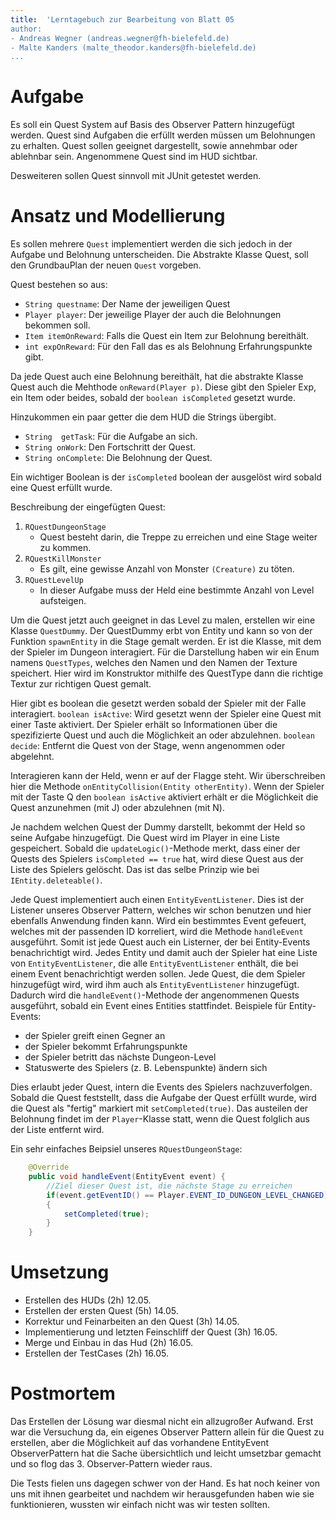 ```yaml
---
title:  'Lerntagebuch zur Bearbeitung von Blatt 05
author:
- Andreas Wegner (andreas.wegner@fh-bielefeld.de)
- Malte Kanders (malte_theodor.kanders@fh-bielefeld.de)
...
```


<!--
Führen Sie zu jedem Aufgabenblatt und zum Projekt (Stationen 3-9) ein
Lerntagebuch in Ihrem Team. Kopieren Sie dazu diese Vorlage und füllen
Sie den Kopf entsprechend aus.

Im Lerntagebuch sollen Sie Ihr Vorgehen bei der Bearbeitung des jeweiligen
Aufgabenblattes vom ersten Schritt bis zur Abgabe der Lösung dokumentieren,
d.h. wie sind Sie die gestellte Aufgabe angegangen (und warum), was war
Ihr Plan und auf welche Probleme sind Sie bei der Umsetzung gestoßen und
wie haben Sie diese Probleme gelöst. Beachten Sie die vorgegebene Struktur.
Für jede Abgabe sollte ungefähr eine DIN-A4-Seite Text erstellt werden,
d.h. ca. 400 Wörter umfassen. Wer das Lerntagebuch nur ungenügend führt
oder es gar nicht mit abgibt, bekommt für die betreffende Abgabe 0 Punkte.

Checken Sie das Lerntagebuch mit in Ihr Projekt/Git-Repo ein.

Schreiben Sie den Text mit [Markdown](https://pandoc.org/MANUAL.html#pandocs-markdown).

Geben Sie das Lerntagebuch stets mit ab. Achtung: Wenn Sie Abbildungen
einbetten (etwa UML-Diagramme), denken Sie daran, diese auch abzugeben!

Beachten Sie auch die Hinweise im [Orga "Bewertung der Aufgaben"](pm_orga.html#punkte)
sowie [Praktikumsblatt "Lerntagebuch"](pm_praktikum.html#lerntagebuch).
-->


# Aufgabe

<!--
Bitte hier die zu lösende Aufgabe kurz in eigenen Worten beschreiben.
-->

Es soll ein Quest System auf Basis des Observer Pattern hinzugefügt werden.
Quest sind Aufgaben die erfüllt werden müssen um Belohnungen zu erhalten.
Quest sollen geeignet dargestellt, sowie annehmbar oder ablehnbar sein.
Angenommene Quest sind im HUD sichtbar.

Desweiteren sollen Quest sinnvoll mit JUnit getestet werden.


# Ansatz und Modellierung

<!--
Bitte hier den Lösungsansatz kurz beschreiben:
-   Wie sollte die Aufgabe gelöst werden?
-   Welche Techniken wollten Sie einsetzen?
-   Wie sah Ihre Modellierung aus (UML-Diagramm)?
-   Worauf müssen Sie konkret achten?
-->

Es sollen mehrere `Quest` implementiert werden die sich jedoch in der Aufgabe und Belohnung unterscheiden.
Die Abstrakte Klasse Quest, soll den GrundbauPlan der neuen `Quest` vorgeben.

Quest bestehen so aus: 
- `String questname`: Der Name der jeweiligen Quest
- `Player player`: Der jeweilige Player der auch die Belohnungen bekommen soll.
- `Item itemOnReward`: Falls die Quest ein Item zur Belohnung bereithält.
- `int expOnReward`: Für den Fall das es als Belohnung Erfahrungspunkte gibt.

Da jede Quest auch eine Belohnung bereithält, hat die abstrakte Klasse Quest auch die Mehthode `onReward(Player p)`.
Diese gibt den Spieler Exp, ein Item oder beides, sobald der `boolean isCompleted` gesetzt wurde.

Hinzukommen ein paar getter die dem HUD die Strings übergibt.
-   `String  getTask`: Für die Aufgabe an sich.
-   `String onWork`: Den Fortschritt der Quest.
-   `String onComplete`: Die Belohnung der Quest.

Ein wichtiger Boolean is der `isCompleted` boolean der ausgelöst wird sobald eine Quest erfüllt wurde.


Beschreibung der eingefügten Quest:

1. `RQuestDungeonStage`
    -   Quest besteht darin, die Treppe zu erreichen und eine Stage weiter zu kommen.
2.  `RQuestKillMonster`
    -   Es gilt, eine gewisse Anzahl von Monster `(Creature)` zu töten.
3.  `RQuestLevelUp`
    -   In dieser Aufgabe muss der Held eine bestimmte Anzahl von Level aufsteigen.


Um die Quest jetzt auch geeignet in das Level zu malen, erstellen wir eine Klasse `QuestDummy`.
Der QuestDummy erbt von Entity und kann so von der Funktion
`spawnEntity` in die Stage gemalt werden.
Er ist die Klasse, mit dem der Spieler im Dungeon interagiert.
Für die Darstellung haben wir ein Enum namens `QuestTypes`,
welches den Namen und den Namen der Texture speichert.
Hier wird im Konstruktor mithilfe des QuestType dann die richtige Textur zur richtigen Quest gemalt.

Hier gibt es boolean die gesetzt werden sobald der Spieler mit der Falle interagiert.
`boolean isActive`: Wird gesetzt wenn der Spieler eine Quest mit einer Taste aktiviert. Der Spieler erhält so Informationen über die spezifizierte Quest und auch die Möglichkeit an oder abzulehnen.
`boolean decide`: Entfernt die Quest von der Stage, wenn angenommen oder abgelehnt.

Interagieren kann der Held, wenn er auf der Flagge steht.
Wir überschreiben hier die Methode `onEntityCollision(Entity otherEntity)`.
Wenn der Spieler mit der Taste Q den `boolean isActive` aktiviert erhält er die Möglichkeit die Quest anzunehmen (mit J) oder abzulehnen (mit N).

Je nachdem welchen Quest der Dummy darstellt, bekommt der Held so seine Aufgabe hinzugefügt.
Die Quest wird im Player in eine Liste gespeichert.
Sobald die `updateLogic()`-Methode merkt, dass einer der Quests des Spielers `isCompleted == true` hat, wird diese Quest aus der
Liste des Spielers gelöscht. Das ist das selbe Prinzip wie bei `IEntity.deleteable()`.

Jede Quest implementiert auch einen `EntityEventListener`.
Dies ist der Listener unseres Observer Pattern, welches wir schon benutzen und hier ebenfalls Anwendung finden kann.
Wird ein bestimmtes Event gefeuert, welches mit der passenden ID korreliert, wird die Methode `handleEvent` ausgeführt.
Somit ist jede Quest auch ein Listerner, der bei Entity-Events benachrichtigt wird.
Jedes Entity und damit auch der Spieler hat eine Liste von `EntityEventListener`, die alle `EntityEventListener` enthält,
die bei einem Event benachrichtigt werden sollen.
Jede Quest, die dem Spieler hinzugefügt wird, wird ihm auch als `EntityEventListener` hinzugefügt.
Dadurch wird die `handleEvent()`-Methode der angenommenen Quests ausgeführt, sobald ein Event eines Entities stattfindet.
Beispiele für Entity-Events:
- der Spieler greift einen Gegner an
- der Spieler bekommt Erfahrungspunkte
- der Spieler betritt das nächste Dungeon-Level
- Statuswerte des Spielers (z. B. Lebenspunkte) ändern sich

Dies erlaubt jeder Quest, intern die Events des Spielers nachzuverfolgen. Sobald die Quest feststellt, dass
die Aufgabe der Quest erfüllt wurde, wird die Quest als "fertig" markiert mit `setCompleted(true)`.
Das austeilen der Belohnung findet im der `Player`-Klasse statt, wenn die Quest folglich aus der Liste entfernt wird.

Ein sehr einfaches Beipsiel unseres `RQuestDungeonStage`:
```java
	@Override
	public void handleEvent(EntityEvent event) {
		//Ziel dieser Quest ist, die nächste Stage zu erreichen
		if(event.getEventID() == Player.EVENT_ID_DUNGEON_LEVEL_CHANGED)
		{
			setCompleted(true);
		}
	}
```



# Umsetzung

<!--
Bitte hier die Umsetzung der Lösung kurz beschreiben:
-   Was haben Sie gemacht,
-   an welchem Datum haben sie es gemacht,
-   wie lange hat es gedauert,
-   was war das Ergebnis?
-->

-	Erstellen des HUDs (2h) 12.05.
-   Erstellen der ersten Quest (5h) 14.05.
-   Korrektur und Feinarbeiten an den Quest (3h) 14.05.
-   Implementierung und letzten Feinschliff der Quest (3h) 16.05.
-   Merge und Einbau in das Hud (2h) 16.05.
-   Erstellen der TestCases (2h) 16.05.

# Postmortem

<!--
Bitte blicken Sie auf die Aufgabe, Ihren Lösungsansatz und die Umsetzung
kritisch zurück:
-   Was hat funktioniert, was nicht? Würden Sie noch einmal so vorgehen?
-   Welche Probleme sind bei der Umsetzung Ihres Lösungsansatzes aufgetreten?
-   Wie haben Sie die Probleme letztlich gelöst?
-->

Das Erstellen der Lösung war diesmal nicht ein allzugroßer Aufwand. Erst war die Versuchung da, ein eigenes Observer Pattern allein für die Quest zu erstellen, aber die Möglichkeit auf das vorhandene EntityEvent ObserverPattern hat die Sache übersichtlich und leicht umsetzbar gemacht und so flog das 3. Observer-Pattern wieder raus.

Die Tests fielen uns dagegen schwer von der Hand.
Es hat noch keiner von uns mit ihnen gearbeitet und nachdem wir herausgefunden haben wie sie funktionieren, wussten wir einfach nicht was wir testen sollten.


